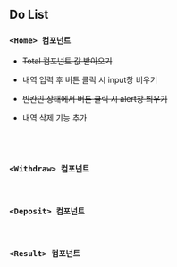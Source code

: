 ## Do List

### ```<Home> 컴포넌트```

- ~~Total 컴포넌트 값 받아오기~~

- 내역 입력 후 버튼 클릭 시 input창 비우기

- ~~빈칸인 상태에서 버튼 클릭 시 alert창 띄우기~~

- 내역 삭제 기능 추가

<br><br>

### ```<Withdraw> 컴포넌트```

<br>

### ```<Deposit> 컴포넌트```

<br>

### ```<Result> 컴포넌트```
